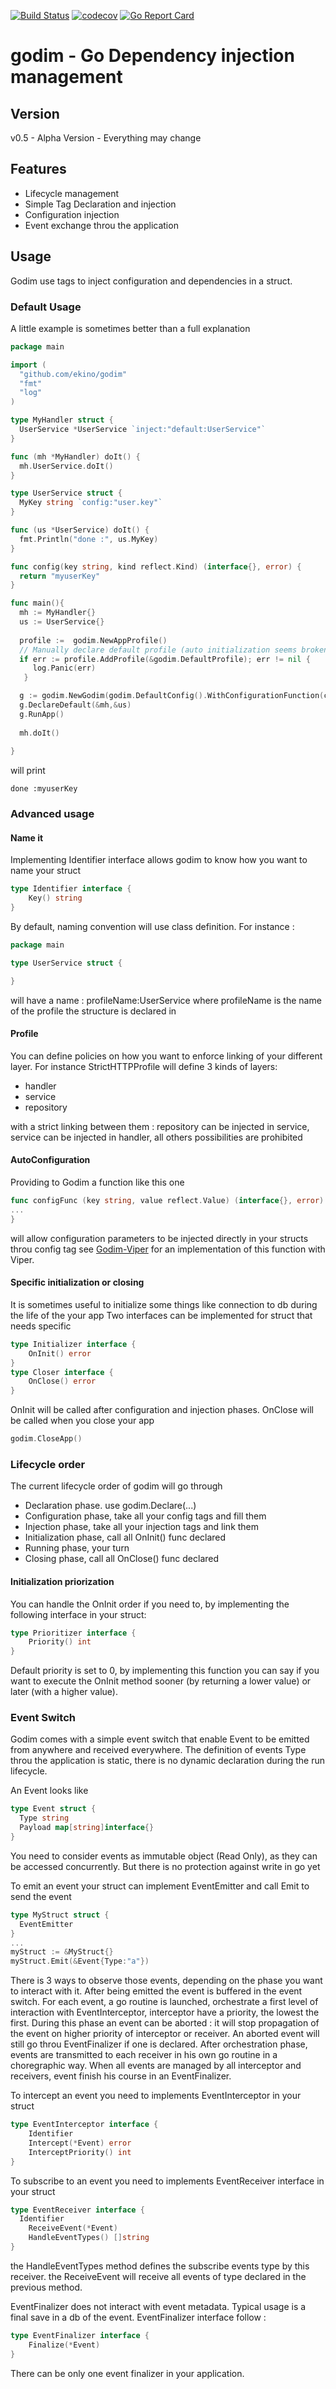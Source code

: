 [![Build Status](https://travis-ci.org/ekino/godim.svg)](https://travis-ci.org/ekino/godim)
[![codecov](https://codecov.io/gh/ekino/godim/branch/master/graph/badge.svg)](https://codecov.io/gh/ekino/godim)
[![Go Report Card](https://goreportcard.com/badge/github.com/ekino/godim)](https://goreportcard.com/report/github.com/ekino/godim)

# godim - Go Dependency injection management 
## Version
v0.5 - Alpha Version - Everything may change

## Features
  * Lifecycle management
  * Simple Tag Declaration and injection
  * Configuration injection
  * Event exchange throu the application
  
## Usage
Godim use tags to inject configuration and dependencies in a struct.
### Default Usage
A little example is sometimes better than a full explanation
````go
package main

import (
  "github.com/ekino/godim"
  "fmt"
  "log"
)

type MyHandler struct {
  UserService *UserService `inject:"default:UserService"`
}

func (mh *MyHandler) doIt() {
  mh.UserService.doIt()
}

type UserService struct {
  MyKey string `config:"user.key"`
}

func (us *UserService) doIt() {
  fmt.Println("done :", us.MyKey)
}

func config(key string, kind reflect.Kind) (interface{}, error) {
  return "myuserKey"
}

func main(){
  mh := MyHandler{}
  us := UserService{}
  
  profile :=  godim.NewAppProfile()
  // Manually declare default profile (auto initialization seems broken)
  if err := profile.AddProfile(&godim.DefaultProfile); err != nil {
  	 log.Panic(err)
   }

  g := godim.NewGodim(godim.DefaultConfig().WithConfigurationFunction(config))
  g.DeclareDefault(&mh,&us)
  g.RunApp()
  
  mh.doIt()
  
}
````
will print
````
done :myuserKey
````

### Advanced usage

#### Name it

Implementing Identifier interface allows godim to know how you want to name your struct

````go
type Identifier interface {
	Key() string
}
````
By default, naming convention will use class definition.
For instance :

````go
package main

type UserService struct {

}
````
will have a name : profileName:UserService where profileName is the name of the profile the structure is declared in 

#### Profile

You can define policies on how you want to enforce linking of your different layer.
For instance StrictHTTPProfile will define 3 kinds of layers:
- handler
- service
- repository

with a strict linking between them : repository can be injected in service, service can be injected in handler, all others possibilities are prohibited

#### AutoConfiguration

Providing to Godim a function like this one

````go
func configFunc (key string, value reflect.Value) (interface{}, error) {
...
}
````
will allow configuration parameters to be injected directly in your structs throu config tag
see [Godim-Viper](https://github.com/ekino/godim-viper) for an implementation of this function with Viper.

#### Specific initialization or closing

It is sometimes useful to initialize some things like connection to db during the life of the your app 
Two interfaces can be implemented for struct that needs specific 
````go
type Initializer interface {
	OnInit() error
}
type Closer interface {
	OnClose() error
}
`````

OnInit will be called after configuration and injection phases.
OnClose will be called when you close your app 
````go 
godim.CloseApp() 
````

### Lifecycle order

The current lifecycle order of godim will go through
- Declaration phase. use godim.Declare(...)
- Configuration phase, take all your config tags and fill them 
- Injection phase, take all your injection tags and link them
- Initialization phase, call all OnInit() func declared
- Running phase, your turn
- Closing phase, call all OnClose() func declared

#### Initialization priorization

You can handle the OnInit order if you need to, by implementing the following interface in your struct:
```go
type Prioritizer interface {
	Priority() int
}
```

Default priority is set to 0, by implementing this function you can say if you want to execute the OnInit method sooner (by returning a lower value) or later (with a higher value).

### Event Switch

Godim comes with a simple event switch that enable Event to be emitted from anywhere and received everywhere.
The definition of events Type throu the application is static, there is no dynamic declaration during the run lifecycle.

An Event looks like 

```go
type Event struct {
  Type string
  Payload map[string]interface{}
}
```

You need to consider events as immutable object (Read Only), as they can be accessed concurrently. But there is no protection against write in go yet

To emit an event your struct can implement EventEmitter and call Emit to send the event

```go
type MyStruct struct {
  EventEmitter
}
...
myStruct := &MyStruct{}
myStruct.Emit(&Event{Type:"a"})
```

There is 3 ways to observe those events, depending on the phase you want to interact with it.
After being emitted the event is buffered in the event switch. For each event, a go routine is launched, orchestrate a first level of interaction with EventInterceptor, interceptor have a priority, the lowest the first. During this phase an event can be aborted : it will stop propagation of the event on higher priority of interceptor or receiver. An aborted event will still go throu EventFinalizer if one is declared.
After orchestration phase, events are transmitted to each receiver in his own go routine in a choregraphic way.
When all events are managed by all interceptor and receivers, event finish his course in an EventFinalizer.

To intercept an event you need to implements EventInterceptor in your struct

```go
type EventInterceptor interface {
	Identifier
	Intercept(*Event) error
	InterceptPriority() int
}
```


To subscribe to an event you need to implements EventReceiver interface in your struct 

```go
type EventReceiver interface {
  Identifier
	ReceiveEvent(*Event)
	HandleEventTypes() []string
}
```

the HandleEventTypes method defines the subscribe events type by this receiver.
the ReceiveEvent will receive all events of type declared in the previous method.

EventFinalizer does not interact with event metadata. Typical usage is a final save in a db of the event.
EventFinalizer interface follow : 

```go
type EventFinalizer interface {
	Finalize(*Event)
}
```

There can be only one event finalizer in your application.
